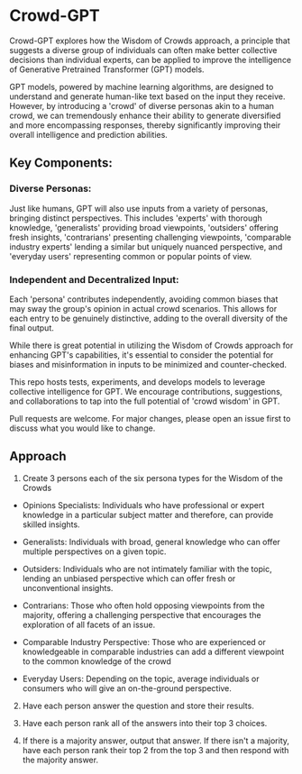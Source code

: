 # Crowd-GPT

Crowd-GPT explores how the Wisdom of Crowds approach, a principle that suggests a diverse group of individuals can often make better collective decisions than individual experts, can be applied to improve the intelligence of Generative Pretrained Transformer (GPT) models.

GPT models, powered by machine learning algorithms, are designed to understand and generate human-like text based on the input they receive. However, by introducing a 'crowd' of diverse personas akin to a human crowd, we can tremendously enhance their ability to generate diversified and more encompassing responses, thereby significantly improving their overall intelligence and prediction abilities.

## Key Components:

### Diverse Personas:
Just like humans, GPT will also use inputs from a variety of personas, bringing distinct perspectives. This includes 'experts' with thorough knowledge, 'generalists' providing broad viewpoints, 'outsiders' offering fresh insights, 'contrarians' presenting challenging viewpoints, 'comparable industry experts' lending a similar but uniquely nuanced perspective, and 'everyday users' representing common or popular points of view.

### Independent and Decentralized Input:
Each 'persona' contributes independently, avoiding common biases that may sway the group's opinion in actual crowd scenarios. This allows for each entry to be genuinely distinctive, adding to the overall diversity of the final output.

While there is great potential in utilizing the Wisdom of Crowds approach for enhancing GPT's capabilities, it's essential to consider the potential for biases and misinformation in inputs to be minimized and counter-checked.

This repo hosts tests, experiments, and develops models to leverage collective intelligence for GPT. We encourage contributions, suggestions, and collaborations to tap into the full potential of 'crowd wisdom' in GPT.

Pull requests are welcome. For major changes, please open an issue first to discuss what you would like to change.



## Approach

1.  Create 3 persons each of the six persona types for the Wisdom of the Crowds
 - Opinions Specialists: Individuals who have professional or expert knowledge in a particular subject matter and therefore, can provide skilled insights.

 - Generalists: Individuals with broad, general knowledge who can offer multiple perspectives on a given topic.

 -  Outsiders: Individuals who are not intimately familiar with the topic, lending an unbiased perspective which can offer fresh or unconventional insights.

 -  Contrarians: Those who often hold opposing viewpoints from the majority, offering a challenging perspective that encourages the exploration of all facets of an issue.

 -  Comparable Industry Perspective: Those who are experienced or knowledgeable in comparable industries can add a different viewpoint to the common knowledge of the crowd

 -  Everyday Users: Depending on the topic, average individuals or consumers who will give an on-the-ground perspective. 

 2. Have each person answer the question and store their results.

 3. Have each person rank all of the answers into their top 3 choices.

 4. If there is a majority answer, output that answer. If there isn't a majority, have each person rank their top 2 from the top 3 and then respond with the majority answer.